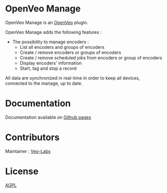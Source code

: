 # OpenVeo Manage

OpenVeo Manage is an [OpenVeo](https://github.com/veo-labs/openveo-core) plugin.

OpenVeo Manage adds the following features :

- The possibility to manage encoders :
    - List all encoders and groups of encoders
    - Create / remove encoders or groups of encoders
    - Create / remove scheduled jobs from encoders or group of encoders
    - Display encoders' information
    - Start, tag and stop a record

All data are synchronized in real-time in order to keep all devices, connected to the manage, up to date.

# Documentation

Documentation available on [Github pages](http://veo-labs.github.io/openveo-manage/0.0.1)

# Contributors

Maintainer : [Veo-Labs](http://www.veo-labs.com/)

# License

[AGPL](http://www.gnu.org/licenses/agpl-3.0.en.html)
